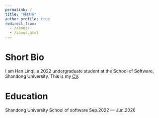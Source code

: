 ```yaml
---
permalink: /
title: "韩林琦"
author_profile: true
redirect_from: 
  - /about/
  - /about.html
---
```


Short Bio
======
I am Han Linqi, a 2022 undergraduate student at the School of Software, Shandong University. 
This is my [CV](https://linqi-han.github.io/files/cv.pdf).


Education
======
Shandong University School of software Sep.2022 — Jun.2026 

